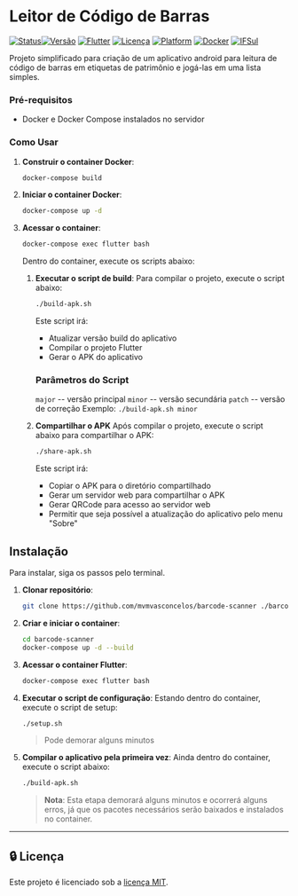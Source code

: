 # Leitor de Código de Barras

[![Status](https://img.shields.io/badge/Status-Em%20Desenvolvimento-yellow)](https://github.com/mvmvasconcelos/)[![Versão](https://img.shields.io/badge/version-1.0.0-blue.svg)](https://github.com/ifsul/barcode-scanner) [![Flutter](https://img.shields.io/badge/Flutter-v3.1.5+-02569B?logo=flutter)](https://flutter.dev/) [![Licença](https://img.shields.io/badge/licença-MIT-green.svg)](https://opensource.org/licenses/MIT) [![Platform](https://img.shields.io/badge/platform-Android-brightgreen.svg)](https://www.android.com/) [![Docker](https://img.shields.io/badge/Docker-Suportado-2496ED?logo=docker)](https://www.docker.com/) [![IFSul](https://img.shields.io/badge/IFSul-Venâncio%20Aires-195128)](https://vairao.ifsul.edu.br/)


Projeto simplificado para criação de um aplicativo android para leitura de código de barras em etiquetas de patrimônio e jogá-las em uma lista simples.

### Pré-requisitos

- Docker e Docker Compose instalados no servidor

### Como Usar

1. **Construir o container Docker**:
   ```bash
   docker-compose build
   ```

2. **Iniciar o container Docker**:
   ```bash
   docker-compose up -d
   ```

3. **Acessar o container**:
   ```bash
   docker-compose exec flutter bash
   ```
   Dentro do container, execute os scripts abaixo:

   1. **Executar o script de build**:
      Para compilar o projeto, execute o script abaixo:
      
      ```bash
      ./build-apk.sh
      ```
      Este script irá:
      - Atualizar versão build do aplicativo
      - Compilar o projeto Flutter
      - Gerar o APK do aplicativo

      ### Parâmetros do Script
      `major` -- versão principal
      `minor` -- versão secundária
      `patch` -- versão de correção
      Exemplo: `./build-apk.sh minor`

   2. **Compartilhar o APK**
      Após compilar o projeto, execute o script abaixo para compartilhar o APK:
      ```bash
      ./share-apk.sh
      ```
      Este script irá:
      - Copiar o APK para o diretório compartilhado
      - Gerar um servidor web para compartilhar o APK
      - Gerar QRCode para acesso ao servidor web
      - Permitir que seja possível a atualização do aplicativo pelo menu "Sobre"

## Instalação

Para instalar, siga os passos pelo terminal.

1. **Clonar repositório**:
   ```bash
   git clone https://github.com/mvmvasconcelos/barcode-scanner ./barcode-scanner
   ```

2. **Criar e iniciar o container**:
   ```bash
   cd barcode-scanner
   docker-compose up -d --build
   ```

3. **Acessar o container Flutter**:
   ```bash
   docker-compose exec flutter bash
   ```

4. **Executar o script de configuração**:
   Estando dentro do container, execute o script de setup:
   ```bash
   ./setup.sh
   ```
   > Pode demorar alguns minutos

5. **Compilar o aplicativo pela primeira vez**:
   Ainda dentro do container, execute o script abaixo:
   ```bash
   ./build-apk.sh
   ```
   > **Nota**: Esta etapa demorará alguns minutos e ocorrerá alguns erros, já que os pacotes necessários serão baixados e instalados no container.

---

## 🔒 Licença

Este projeto é licenciado sob a [licença MIT](https://opensource.org/licenses/MIT).
